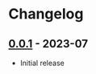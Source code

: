 # Changelog

<!-- ## [Unreleased] -->

## [0.0.1] - 2023-07

- Initial release

[Unreleased]: https://github.com/swup/parallel-plugin/compare/0.0.1...HEAD

[0.0.1]: https://github.com/swup/parallel-plugin/releases/tag/0.0.1
